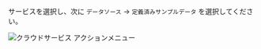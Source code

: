サービスを選択し、次に `データソース` -> `定義済みサンプルデータ` を選択してください。

![クラウドサービス アクションメニュー](@site/i18n/ja/docusaurus-plugin-content-docs/current/_snippets/images/cloud-service-actions-menu.png)
